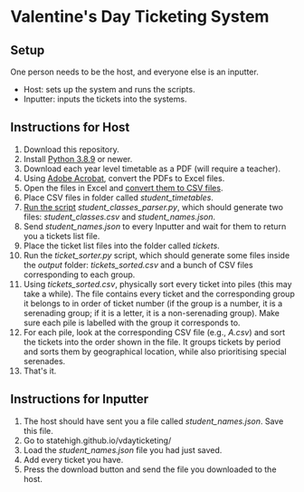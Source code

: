 # Valentine's Day Ticketing System

## Setup
One person needs to be the host, and everyone else is an inputter.
- Host: sets up the system and runs the scripts.
- Inputter: inputs the tickets into the systems.

## Instructions for Host
1. Download this repository.
2. Install [Python 3.8.9](https://www.python.org/downloads/) or newer.
3. Download each year level timetable as a PDF (will require a teacher).
4. Using [Adobe Acrobat](https://www.adobe.com/au/acrobat/online/pdf-to-excel.html), convert the PDFs to Excel files.
5. Open the files in Excel and [convert them to CSV files](https://support.microsoft.com/en-us/office/import-or-export-text-txt-or-csv-files-5250ac4c-663c-47ce-937b-339e391393ba).
6. Place CSV files in folder called *student_timetables*.
7. [Run the script](https://pythonbasics.org/execute-python-scripts/) *student_classes_parser.py*, which should generate two files: *student_classes.csv* and *student_names.json*.
8. Send *student_names.json* to every Inputter and wait for them to return you a tickets list file.
9. Place the ticket list files into the folder called *tickets*.
10. Run the *ticket_sorter.py* script, which should generate some files inside the *output* folder: *tickets_sorted.csv* and a bunch of CSV files corresponding to each group.
11. Using *tickets_sorted.csv*, physically sort every ticket into piles (this may take a while). The file contains every ticket and the corresponding group it belongs to in order of ticket number (if the group is a number, it is a serenading group; if it is a letter, it is a non-serenading group). Make sure each pile is labelled with the group it corresponds to.
12. For each pile, look at the corresponding CSV file (e.g., *A.csv*) and sort the tickets into the order shown in the file. It groups tickets by period and sorts them by geographical location, while also prioritising special serenades.
13. That's it.

## Instructions for Inputter
1. The host should have sent you a file called *student_names.json*. Save this file.
2. Go to statehigh.github.io/vdayticketing/
3. Load the *student_names.json* file you had just saved.
4. Add every ticket you have.
5. Press the download button and send the file you downloaded to the host.
